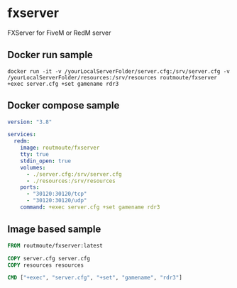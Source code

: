 # fxserver

FXServer for FiveM or RedM server

## Docker run sample

`docker run -it -v /yourLocalServerFolder/server.cfg:/srv/server.cfg -v /yourLocalServerFolder/resources:/srv/resources routmoute/fxserver +exec server.cfg +set gamename rdr3`

## Docker compose sample

```yaml
version: "3.8"

services:
  redm:
    image: routmoute/fxserver
    tty: true
    stdin_open: true
    volumes:
      - ./server.cfg:/srv/server.cfg
      - ./resources:/srv/resources
    ports:
      - "30120:30120/tcp"
      - "30120:30120/udp"
    command: +exec server.cfg +set gamename rdr3
```

## Image based sample

```dockerfile
FROM routmoute/fxserver:latest

COPY server.cfg server.cfg
COPY resources resources

CMD ["+exec", "server.cfg", "+set", "gamename", "rdr3"]
```
